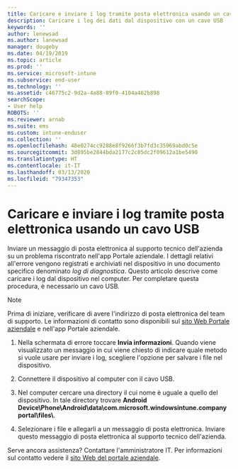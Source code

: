 ```yaml
---
title: Caricare e inviare i log tramite posta elettronica usando un cavo USB | Microsoft Docs
description: Caricare i log dei dati dal dispositivo con un cavo USB
keywords: ''
author: lenewsad
ms.author: lanewsad
manager: dougeby
ms.date: 04/19/2019
ms.topic: article
ms.prod: ''
ms.service: microsoft-intune
ms.subservice: end-user
ms.technology: ''
ms.assetid: c46775c2-9d2a-4a88-89f0-4104a462b898
searchScope:
- User help
ROBOTS: ''
ms.reviewer: arnab
ms.suite: ems
ms.custom: intune-enduser
ms.collection: ''
ms.openlocfilehash: 48e0274cc9288e8f9266f3b7fd3c35969abd0c5e
ms.sourcegitcommit: 3d895be2844bda2177c2c85dc2f09612a1be5490
ms.translationtype: HT
ms.contentlocale: it-IT
ms.lasthandoff: 03/13/2020
ms.locfileid: "79347353"
---
```

# <a name="upload-and-email-logs-using-a-usb-cable"></a>Caricare e inviare i log tramite posta elettronica usando un cavo USB

Inviare un messaggio di posta elettronica al supporto tecnico dell'azienda su un problema riscontrato nell'app Portale aziendale. I dettagli relativi all'errore vengono registrati e archiviati nel dispositivo in uno documento specifico denominato _log di diagnostica_. Questo articolo descrive come caricare i log dal dispositivo nel computer. Per completare questa procedura, è necessario un cavo USB.   

> [!Note]
> Prima di iniziare, verificare di avere l'indirizzo di posta elettronica del team di supporto. Le informazioni di contatto sono disponibili sul [sito Web Portale aziendale](https://go.microsoft.com/fwlink/?linkid=2010980) e nell'app Portale aziendale. 

1. Nella schermata di errore toccare **Invia informazioni**. Quando viene visualizzato un messaggio in cui viene chiesto di indicare quale metodo si vuole usare per inviare i log, scegliere l'opzione per salvare i file nel dispositivo.  

2. Connettere il dispositivo al computer con il cavo USB. 

3. Nel computer cercare una directory il cui nome è uguale a quello del dispositivo. In tale directory trovare <strong>Android Device\Phone\Android\data\com.microsoft.windowsintune.companyportal\files\\</strong>.

4. Selezionare i file e allegarli a un messaggio di posta elettronica. Inviare questo messaggio di posta elettronica al supporto tecnico dell'azienda.

Serve ancora assistenza? Contattare l'amministratore IT. Per informazioni sul contatto vedere il [sito Web del portale aziendale](https://go.microsoft.com/fwlink/?linkid=2010980).
